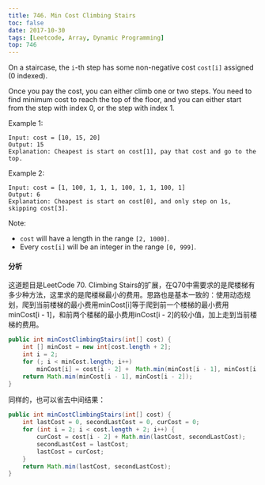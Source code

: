 ```yaml
---
title: 746. Min Cost Climbing Stairs
toc: false
date: 2017-10-30
tags: [Leetcode, Array, Dynamic Programming]
top: 746
---
```


On a staircase, the `i`-th step has some non-negative cost `cost[i]` assigned (0 indexed).

Once you pay the cost, you can either climb one or two steps. You need to find minimum cost to reach the top of the floor, and you can either start from the step with index 0, or the step with index 1.

Example 1:

```
Input: cost = [10, 15, 20]
Output: 15
Explanation: Cheapest is start on cost[1], pay that cost and go to the top.
```

Example 2:
```
Input: cost = [1, 100, 1, 1, 1, 100, 1, 1, 100, 1]
Output: 6
Explanation: Cheapest is start on cost[0], and only step on 1s, skipping cost[3].
```
Note:
* `cost` will have a length in the range `[2, 1000]`.
* Every `cost[i]` will be an integer in the range `[0, 999]`.


#### 分析


这道题目是LeetCode 70. Climbing Stairs的扩展，在Q70中需要求的是爬楼梯有多少种方法，这里求的是爬楼梯最小的费用。思路也是基本一致的：使用动态规划，爬到当前楼梯的最小费用minCost[i]等于爬到前一个楼梯的最小费用minCost[i - 1]，和前两个楼梯的最小费用inCost[i - 2]的较小值，加上走到当前楼梯的费用。


```Java
public int minCostClimbingStairs(int[] cost) {
    int [] minCost = new int[cost.length + 2];
    int i = 2;
    for (; i < minCost.length; i++)
        minCost[i] = cost[i - 2] +  Math.min(minCost[i - 1], minCost[i - 2]);
    return Math.min(minCost[i - 1], minCost[i - 2]);
}
```

同样的，也可以省去中间结果：


```Java
public int minCostClimbingStairs(int[] cost) {
    int lastCost = 0, secondLastCost = 0, curCost = 0;
    for (int i = 2; i < cost.length + 2; i++) {
        curCost = cost[i - 2] + Math.min(lastCost, secondLastCost);
        secondLastCost = lastCost;
        lastCost = curCost;
    }
    return Math.min(lastCost, secondLastCost);
}
    
```